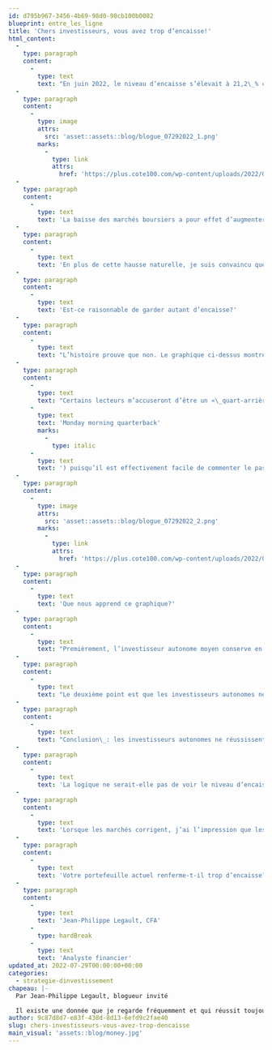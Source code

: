 ```yaml
---
id: d795b967-3456-4b69-98d0-98cb100b0082
blueprint: entre_les_ligne
title: 'Chers investisseurs, vous avez trop d’encaisse!'
html_content:
  -
    type: paragraph
    content:
      -
        type: text
        text: "En juin 2022, le niveau d’encaisse s’élevait à 21,2\_% comparativement à 15,1\_% en décembre 2021. Pourquoi une telle hausse?"
  -
    type: paragraph
    content:
      -
        type: image
        attrs:
          src: 'asset::assets::blog/blogue_07292022_1.png'
        marks:
          -
            type: link
            attrs:
              href: 'https://plus.cote100.com/wp-content/uploads/2022/07/blogue_07292022_1.png'
  -
    type: paragraph
    content:
      -
        type: text
        text: 'La baisse des marchés boursiers a pour effet d’augmenter naturellement la pondération de l’encaisse détenue dans un portefeuille. En effet, si elle reste stable et que vos actions perdent de la valeur, l’encaisse représentera un pourcentage plus important de votre portefeuille.'
  -
    type: paragraph
    content:
      -
        type: text
        text: 'En plus de cette hausse naturelle, je suis convaincu que l’augmentation est causée par certains investisseurs qui choisissent de laisser de côté une portion de l’argent réservé à leurs investissements. L’inflation, la hausse des taux, le risque d’une récession et la baisse des marchés boursiers sont des événements inquiétants pour plusieurs.'
  -
    type: paragraph
    content:
      -
        type: text
        text: 'Est-ce raisonnable de garder autant d’encaisse?'
  -
    type: paragraph
    content:
      -
        type: text
        text: "L’histoire prouve que non. Le graphique ci-dessus montre que le niveau d’encaisse a atteint 26,1\_% en mars 2020. Rétrospectivement, mars 2020 n’était-il pas le moment idéal pour détenir 0\_% d’encaisse?"
  -
    type: paragraph
    content:
      -
        type: text
        text: "Certains lecteurs m’accuseront d’être un «\_quart-arrière du lundi matin\_» ("
      -
        type: text
        text: 'Monday morning quarterback'
        marks:
          -
            type: italic
      -
        type: text
        text: ') puisqu’il est effectivement facile de commenter le passé. Pourtant, cette relation inverse entre le niveau d’encaisse et le niveau des marchés boursiers ne date pas d’hier. Pour le prouver, j’ai relevé les données concernant le niveau d’encaisse des investisseurs autonomes américains depuis décembre 1987 (zone en vert sur le graphique ci-dessous). J’ai également pris soin de superposer la performance du S&P 500 durant la même période (ligne rouge). Le résultat est fascinant!'
  -
    type: paragraph
    content:
      -
        type: image
        attrs:
          src: 'asset::assets::blog/blogue_07292022_2.png'
        marks:
          -
            type: link
            attrs:
              href: 'https://plus.cote100.com/wp-content/uploads/2022/07/blogue_07292022_2.png'
  -
    type: paragraph
    content:
      -
        type: text
        text: 'Que nous apprend ce graphique?'
  -
    type: paragraph
    content:
      -
        type: text
        text: "Premièrement, l’investisseur autonome moyen conserve en tout temps une encaisse trop élevée. Entre 1987 et 2022, le plus bas niveau d’encaisse enregistré a été de 11\_% en mars 1998. Sur cette période d’environ 35 ans, le niveau moyen de l’encaisse s’est élevé à 22\_% du portefeuille d’un investisseur. Même si l’encaisse peut procurer un léger rendement, celui-ci n’approche certainement pas le rendement annuel composé de 10,5\_% du marché boursier durant la période. Trop d’encaisse, pendant plusieurs années, nuit sérieusement aux rendements à long terme."
  -
    type: paragraph
    content:
      -
        type: text
        text: "Le deuxième point est que les investisseurs autonomes ne déploient pas leur encaisse lorsque les occasions se présentent. En septembre 2002, l’encaisse des investisseurs autonomes atteignait 38,6\_%. La période correspond au creux du marché boursier qui a suivi l’éclatement de la bulle technologique. En mars 2009, ces mêmes investisseurs détenaient 44,8\_% d’encaisse, ce qui correspond précisément au creux de la crise financière de 2008-09."
  -
    type: paragraph
    content:
      -
        type: text
        text: "Conclusion\_: les investisseurs autonomes ne réussissent pas à déployer leur encaisse convenablement."
  -
    type: paragraph
    content:
      -
        type: text
        text: 'La logique ne serait-elle pas de voir le niveau d’encaisse baisser au fur et à mesure que les marchés corrigent? Si le creux de mars 2009 n’était pas l’occasion idéale pour déployer ses liquidités, quand alors?'
  -
    type: paragraph
    content:
      -
        type: text
        text: 'Lorsque les marchés corrigent, j’ai l’impression que les investisseurs attendent avant de déployer leur encaisse car ils espèrent acheter au bas du marché. Malheureusement, c’est presque impossible. En agissant de la sorte, ils manquent le creux et ne profitent pas du rebond, laissant ainsi beaucoup d’argent sur la table. Si vous êtes un investisseur à long terme, il n’y a aucun problème à ce que vous soyez pleinement investi avant que le marché atteigne un creux.'
  -
    type: paragraph
    content:
      -
        type: text
        text: 'Votre portefeuille actuel renferme-t-il trop d’encaisse? Si c’est le cas, l’histoire prouve que vous trouverez rarement le moment parfait pour déployer vos liquidités. Par exemple, il est actuellement impossible de savoir si les marchés continueront de baisser. Toutefois, je suis convaincu que la baisse depuis le début de l’année vous offre fort probablement quelques occasions de déployer au moins une partie de votre encaisse.'
  -
    type: paragraph
    content:
      -
        type: text
        text: 'Jean-Philippe Legault, CFA'
      -
        type: hardBreak
      -
        type: text
        text: 'Analyste financier'
updated_at: 2022-07-29T00:00:00+00:00
categories:
  - strategie-dinvestissement
chapeau: |-
  Par Jean-Philippe Legault, blogueur invité

  Il existe une donnée que je regarde fréquemment et qui réussit toujours à m’étonner. Il s’agit du niveau d’encaisse moyen détenu dans le portefeuille des investisseurs autonomes. Plus précisément, je consulte les données publiées mensuellement par l’association des investisseurs individuels américains (AAII).
author: 9c87d8d7-e83f-438d-8d13-6efd9c2fae40
slug: chers-investisseurs-vous-avez-trop-dencaisse
main_visual: 'assets::blog/money.jpg'
---
```

